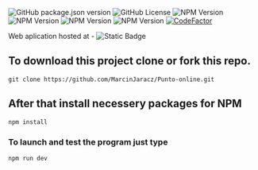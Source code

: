 ![GitHub package.json version](https://img.shields.io/github/package-json/v/marcinjaracz/punto-online?style=plastic&label=Punto-Online)
![GitHub License](https://img.shields.io/github/license/marcinjaracz/punto-online?style=plastic&link=https%3A%2F%2Fgithub.com%2FMarcinJaracz%2FPunto-online%2Fblob%2Fmaster%2FLICENSE)
![NPM Version](https://img.shields.io/npm/v/npm?style=plastic&logo=npm&logoColor=%23CB3837&label=NPM&color=%23CB3837)
![NPM Version](https://img.shields.io/npm/v/svelte?style=plastic&logo=svelte&logoColor=%23FF3E00&label=SvelteKit&color=%23FF3E00)
![NPM Version](https://img.shields.io/npm/v/vite?style=plastic&logo=Vite&logoColor=%23646CFF&label=Vite&color=%23646CFF)
![NPM Version](https://img.shields.io/npm/v/bootstrap?style=plastic&logo=bootstrap&logoColor=%237952B3&label=Bootstrap&color=%237952B3)
[![CodeFactor](https://www.codefactor.io/repository/github/marcinjaracz/punto-online/badge)](https://www.codefactor.io/repository/github/marcinjaracz/punto-online)

Web aplication hosted at - ![Static Badge](https://img.shields.io/badge/Punto--online-website-%235333ED?style=plastic&link=https%3A%2F%2Fpunto-online-fm5xw.kinsta.page%2F)


## To download this project clone or fork this repo.

```git
git clone https://github.com/MarcinJaracz/Punto-online.git
```

## After that install necessery packages for NPM

```shell
npm install
```

### To launch and test the program just type

```bash
npm run dev
```

####
